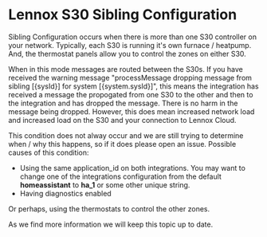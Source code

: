 # Lennox S30 Sibling Configuration

Sibling Configuration occurs when there is more than one S30 controller on your network. Typically, each S30 is running it's own furnace / heatpump. And, the thermostat panels allow you to control the zones on either S30.

When in this mode messages are routed between the S30s. If you have received the warning message "processMessage dropping message from sibling [{sysId}] for system [{system.sysId}]", this means the integration has received a message the propogated from one S30 to the other and then to the integration and has dropped the message. There is no harm in the message being dropped. However, this does mean increased network load and increased load on the S30 and your connection to Lennox Cloud.

This condition does not alway occur and we are still trying to determine when / why this happens, so if it does please open an issue. Possible causes of this condition:

- Using the same application_id on both integrations. You may want to change one of the integrations configuration from the default **homeassistant** to **ha_1** or some other unique string.
- Having diagnostics enabled

Or perhaps, using the thermostats to control the other zones.

As we find more information we will keep this topic up to date.

